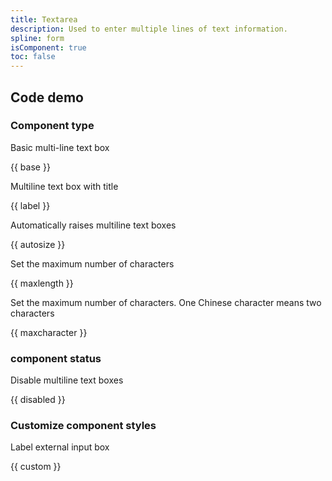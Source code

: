 ```yaml
---
title: Textarea
description: Used to enter multiple lines of text information.
spline: form
isComponent: true
toc: false
---
```


## Code demo

### Component type

Basic multi-line text box

{{ base }}

Multiline text box with title

{{ label }}

Automatically raises multiline text boxes

{{ autosize }}

Set the maximum number of characters

{{ maxlength }}

Set the maximum number of characters. One Chinese character means two characters

{{ maxcharacter }}

### component status

Disable multiline text boxes

{{ disabled }}

### Customize component styles

Label external input box

{{ custom }}